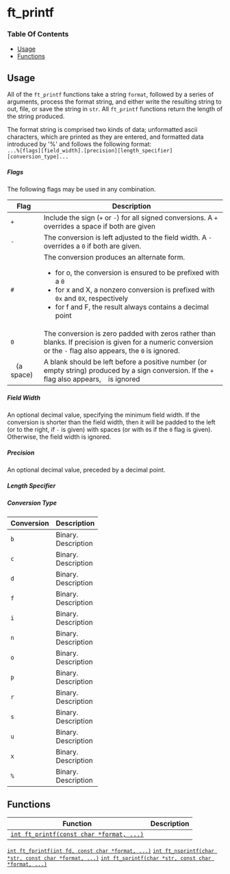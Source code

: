 # ft_printf

### Table Of Contents
* [Usage](#usage)
* [Functions](#functions)


## Usage  
All of the `ft_printf` functions take a string `format`, followed by a series of arguments, process the format string, and either write the resulting string to out, file, or save the string in `str`. All `ft_printf` functions return the length of the string produced.

The format string is comprised two kinds of data; unformatted ascii characters, which are printed as they are entered, and formatted data introduced by '%' and follows the following format: <br/>
`...%[flags][field_width].[precision][length_specifier][conversion_type]...`
##### Flags
The following flags may be used in any combination.

| Flag | Description |
| ---- | ----------- |
| `+` | Include the sign (`+` or `-`) for all signed conversions. A `+` overrides a space if both are given |
| `-` | The conversion is left adjusted to the field width. A `-` overrides a `0` if both are given. |
| `#` | The conversion produces an alternate form.<br/><ul><li>for o, the conversion is ensured to be prefixed with a `0`</li><li>for x and X, a nonzero conversion is prefixed with `0x` and `0X`, respectively</li><li>for f and F, the result always contains a decimal point</li></ul> |
| `0` | The conversion is zero padded with zeros rather than blanks. If precision is given for a numeric conversion or the `-` flag also appears, the `0` is ignored. |
| ` ` (a space) | A blank should be left before a positive number (or empty string) produced by a sign conversion. If the `+` flag also appears, ` ` is ignored |

##### Field Width
An optional decimal value, specifying the minimum field width. If the conversion is shorter than the field width, then it will be padded to the left (or to the right, if `-` is given) with spaces (or with `0`s if the `0` flag is given). Otherwise, the field width is ignored.

##### Precision
An optional decimal value, preceded by a decimal point. 

##### Length Specifier

##### Conversion Type
| Conversion | Description |
| ---------- | ----------- |
| `b` | Binary.<br>Description |
| `c` | Binary.<br>Description |
| `d` | Binary.<br>Description |
| `f` | Binary.<br>Description |
| `i` | Binary.<br>Description |
| `n` | Binary.<br>Description |
| `o` | Binary.<br>Description |
| `p` | Binary.<br>Description |
| `r` | Binary.<br>Description |
| `s` | Binary.<br>Description |
| `u` | Binary.<br>Description |
| `x` | Binary.<br>Description |
| `%` | Binary.<br>Description |

## Functions
| Function | Description |
| -------- | ----------- |
| [`int ft_printf(const char *format, ...)`](https://github.com/pheilbron/libft/blob/master/src/stdio/ft_printf/ft_printf.c)
[`int ft_fprintf(int fd, const char *format, ...)`](https://github.com/pheilbron/libft/blob/master/src/stdio/ft_printf/ft_fprintf.c)
[`int ft_nsprintf(char *str, const char *format, ...)`](https://github.com/pheilbron/libft/blob/master/src/stdio/ft_printf/ft_nsprintf.c)
[`int ft_sprintf(char *str, const char *format, ...)`](https://github.com/pheilbron/libft/blob/master/src/stdio/ft_printf/ft_sprintf.c)
